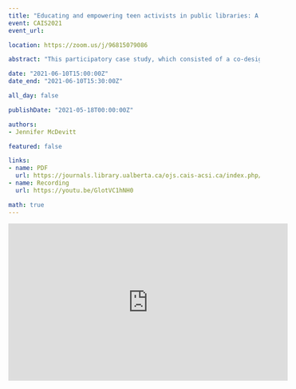 ```yaml
---
title: "Educating and empowering teen activists in public libraries: A case study of the impact of reading on young adult social justice actions"
event: CAIS2021
event_url:

location: https://zoom.us/j/96815079086

abstract: "This participatory case study, which consisted of a co-designed virtual program through the Camrose Public Library, investigates how teen readers engage with the social justice themes in YA fiction, how and if they find these themes useful for understanding and engaging in activism on their own, and the influence of public library programming on these actions. I approached my research from a teen-centred perspective, inviting the youth who participated to make adjustments to each stage of the process. My research design, data collection, and data analysis were informed by critical ethnography as theory and reader-response theory. This case study found that, on their own, neither social activism narratives nor library programs motivate teens to conduct social justice actions; instead, they contribute to a network of learning opportunities and information that leads to teens becoming motivated to make a difference in their communities. Thus, public libraries can provide teen programming that uses social activism narratives and collaborative discussions to teach teens more about social justice issues, show them how to get involved in social justice movements, and instill in them the confidence to do so."

date: "2021-06-10T15:00:00Z"
date_end: "2021-06-10T15:30:00Z"

all_day: false

publishDate: "2021-05-18T00:00:00Z"

authors:
- Jennifer McDevitt

featured: false

links:
- name: PDF
  url: https://journals.library.ualberta.ca/ojs.cais-acsi.ca/index.php/cais-asci/article/view/1193/1027
- name: Recording
  url: https://youtu.be/GlotVC1hNH0

math: true
---
```

<iframe width="560" height="315" src="https://www.youtube.com/embed/GlotVC1hNH0" title="YouTube video player" frameborder="0" allow="accelerometer; autoplay; clipboard-write; encrypted-media; gyroscope; picture-in-picture" allowfullscreen></iframe>